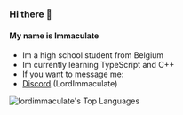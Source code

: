### Hi there 👋

#### My name is Immaculate

- Im a high school student from Belgium
- Im currently learning TypeScript and C++
- If you want to message me:
- [Discord](https://discord.com/users/694817835209326652) (LordImmaculate)

![lordimmaculate's Top Languages](https://github-readme-stats.vercel.app/api/top-langs/?username=lordimmaculate&theme=rose_pine&show_icons=true&hide_border=true&layout=compact)
